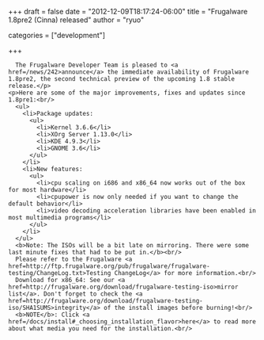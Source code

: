 
+++
draft = false
date = "2012-12-09T18:17:24-06:00"
title = "Frugalware 1.8pre2 (Cinna) released"
author = "ryuo"

categories = ["development"]

+++

      The Frugalware Developer Team is pleased to <a href=/news/242>announce</a> the immediate availability of Frugalware 1.8pre2, the second technical preview of the upcoming 1.8 stable release.</p>
    <p>Here are some of the major improvements, fixes and updates since 1.8pre1:<br/>
      <ul>
        <li>Package updates:
          <ul>
            <li>Kernel 3.6.6</li>
            <li>XOrg Server 1.13.0</li>
            <li>KDE 4.9.3</li>
            <li>GNOME 3.6</li>
          </ul>
        </li>
        <li>New features:
          <ul>
            <li>cpu scaling on i686 and x86_64 now works out of the box for most hardware</li>
            <li>cpupower is now only needed if you want to change the default behavior</li>
            <li>video decoding acceleration libraries have been enabled in most multimedia programs</li>
          </ul>
        </li>
      </ul>
      <b>Note: The ISOs will be a bit late on mirroring. There were some last minute fixes that had to be put in.</b><br/>
      Please refer to the Frugalware <a href=http://ftp.frugalware.org/pub/frugalware/frugalware-testing/ChangeLog.txt>Testing ChangeLog</a> for more information.<br/>
      Download for x86_64: See our <a href=http://frugalware.org/download/frugalware-testing-iso>mirror list</a>. Don't forget to check the <a href=http://frugalware.org/download/frugalware-testing-iso/SHA1SUMS>integrity</a> of the install images before burning!<br/>
      <b>NOTE</b>: Click <a href=/docs/install#_choosing_installation_flavor>here</a> to read more about what media you need for the installation.<br/>
        
    